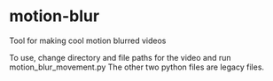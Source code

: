 # motion-blur
Tool for making cool motion blurred videos

To use, change directory and file paths for the video and run motion_blur_movement.py
The other two python files are legacy files.
